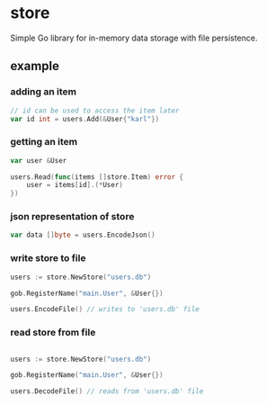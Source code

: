 # store
Simple Go library for in-memory data storage with file persistence.

## example

### adding an item

```go
// id can be used to access the item later 
var id int = users.Add(&User{"karl"})
```

### getting an item

```go
var user &User

users.Read(func(items []store.Item) error {
    user = items[id].(*User)
})
```

### json representation of store

```go
var data []byte = users.EncodeJson()
```

### write store to file

```go
users := store.NewStore("users.db")

gob.RegisterName("main.User", &User{})

users.EncodeFile() // writes to 'users.db' file
```

### read store from file

```go

users := store.NewStore("users.db")

gob.RegisterName("main.User", &User{})

users.DecodeFile() // reads from 'users.db' file
```
